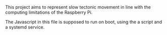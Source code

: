 This project aims to represent slow tectonic movement in line with the computing limitations of the Raspberry Pi. 

The Javascript in this file is supposed to run on boot, using the a script and a systemd service. 
